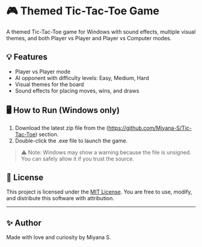 # 🎮 Themed Tic-Tac-Toe Game

A themed Tic-Tac-Toe game for Windows with sound effects, multiple visual themes, and both Player vs Player and Player vs Computer modes.

## 💡 Features

- Player vs Player mode
- AI opponent with difficulty levels: Easy, Medium, Hard
- Visual themes for the board
- Sound effects for placing moves, wins, and draws

## 🖥️ How to Run (Windows only)

1. Download the latest zip file from the (https://github.com/Miyana-S/Tic-Tac-Toe) section.
2. Double-click the .exe file to launch the game.

> ⚠️ Note: Windows may show a warning because the file is unsigned. You can safely allow it if you trust the source.

## 📜 License

This project is licensed under the [MIT License](LICENSE). You are free to use, modify, and distribute this software with attribution.

---

## ✨ Author

Made with love and curiosity by Miyana S.
